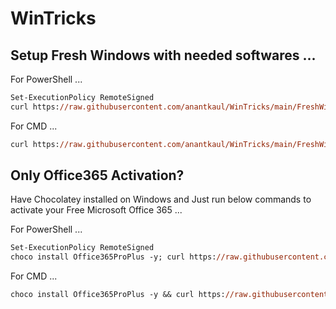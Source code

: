 # WinTricks

## Setup Fresh Windows with needed softwares ...

For PowerShell ...
```ps
Set-ExecutionPolicy RemoteSigned
curl https://raw.githubusercontent.com/anantkaul/WinTricks/main/FreshWinSetup.ps1 -o .\FreshWinSetup.ps1; .\FreshWinSetup.ps1; del .\FreshWinSetup.ps1
```
For CMD ...
```ps
curl https://raw.githubusercontent.com/anantkaul/WinTricks/main/FreshWinSetup.ps1 -o .\FreshWinSetup.ps1 && .\FreshWinSetup.ps1 && del .\FreshWinSetup.ps1
```

## Only Office365 Activation?
Have Chocolatey installed on Windows and Just run below commands to activate your Free Microsoft Office 365 ...

For PowerShell ...
```ps
Set-ExecutionPolicy RemoteSigned
choco install Office365ProPlus -y; curl https://raw.githubusercontent.com/anantkaul/WinTricks/main/Office365/Office365-Activation.cmd -o .\Office365-Activation.cmd; .\Office365-Activation.cmd; rm .\Office365-Activation.cmd
```
For CMD ...
```ps
choco install Office365ProPlus -y && curl https://raw.githubusercontent.com/anantkaul/WinTricks/main/Office365/Office365-Activation.cmd -o .\Office365-Activation.cmd && .\Office365-Activation.cmd && del .\Office365-Activation.cmd
```
